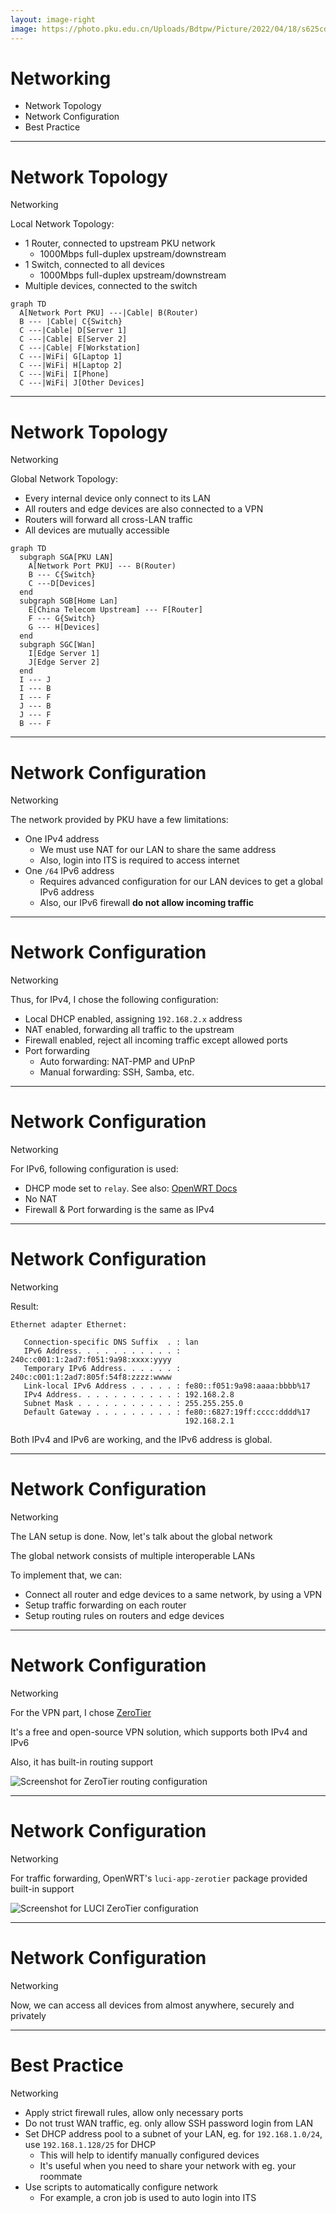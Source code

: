 ```yaml
---
layout: image-right
image: https://photo.pku.edu.cn/Uploads/Bdtpw/Picture/2022/04/18/s625cd2f03daae.jpg
---
```


# Networking

- Network Topology
- Network Configuration
- Best Practice

---

# Network Topology
Networking

Local Network Topology:

- 1 Router, connected to upstream PKU network
  - 1000Mbps full-duplex upstream/downstream
- 1 Switch, connected to all devices
  - 1000Mbps full-duplex upstream/downstream
- Multiple devices, connected to the switch

<div class="abs-tr h-full display-flex items-center">

```mermaid {scale: 0.8}
graph TD
  A[Network Port PKU] ---|Cable| B(Router)
  B --- |Cable| C{Switch}
  C ---|Cable| D[Server 1]
  C ---|Cable| E[Server 2]
  C ---|Cable| F[Workstation]
  C ---|WiFi| G[Laptop 1]
  C ---|WiFi| H[Laptop 2]
  C ---|WiFi| I[Phone]
  C ---|WiFi| J[Other Devices]
```

</div>

---

# Network Topology
Networking

Global Network Topology:

- Every internal device only connect to its LAN
- All routers and edge devices are also connected to a VPN
- Routers will forward all cross-LAN traffic
- All devices are mutually accessible

<div class="abs-tr h-full display-flex items-center">

```mermaid {scale: 0.7}
graph TD
  subgraph SGA[PKU LAN]
    A[Network Port PKU] --- B(Router)
    B --- C{Switch}
    C ---D[Devices]
  end
  subgraph SGB[Home Lan]
    E[China Telecom Upstream] --- F[Router]
    F --- G{Switch}
    G --- H[Devices]
  end
  subgraph SGC[Wan]
    I[Edge Server 1]
    J[Edge Server 2]
  end
  I --- J
  I --- B
  I --- F
  J --- B
  J --- F
  B --- F
```

</div>

---

# Network Configuration
Networking

The network provided by PKU have a few limitations:

- One IPv4 address
  - We must use NAT for our LAN to share the same address
  - Also, login into ITS is required to access internet
- One `/64` IPv6 address
  - Requires advanced configuration for our LAN devices to get a global IPv6 address
  - Also, our IPv6 firewall **do not allow incoming traffic**

---

# Network Configuration
Networking

Thus, for IPv4, I chose the following configuration:

- Local DHCP enabled, assigning `192.168.2.x` address
- NAT enabled, forwarding all traffic to the upstream
- Firewall enabled, reject all incoming traffic except allowed ports
- Port forwarding
  - Auto forwarding: NAT-PMP and UPnP
  - Manual forwarding: SSH, Samba, etc.

---

# Network Configuration
Networking

For IPv6, following configuration is used:

- DHCP mode set to `relay`. See also: [OpenWRT Docs](https://openwrt.org/docs/guide-user/network/ipv6/configuration#ipv6_relay)
- No NAT
- Firewall & Port forwarding is the same as IPv4

---

# Network Configuration
Networking

Result:

```
Ethernet adapter Ethernet:

   Connection-specific DNS Suffix  . : lan
   IPv6 Address. . . . . . . . . . . : 240c:c001:1:2ad7:f051:9a98:xxxx:yyyy
   Temporary IPv6 Address. . . . . . : 240c:c001:1:2ad7:805f:54f8:zzzz:wwww
   Link-local IPv6 Address . . . . . : fe80::f051:9a98:aaaa:bbbb%17
   IPv4 Address. . . . . . . . . . . : 192.168.2.8
   Subnet Mask . . . . . . . . . . . : 255.255.255.0
   Default Gateway . . . . . . . . . : fe80::6827:19ff:cccc:dddd%17
                                       192.168.2.1
```

Both IPv4 and IPv6 are working, and the IPv6 address is global.

---

# Network Configuration
Networking

The LAN setup is done. Now, let's talk about the global network

The global network consists of multiple interoperable LANs

To implement that, we can:
- Connect all router and edge devices to a same network, by using a VPN
- Setup traffic forwarding on each router
- Setup routing rules on routers and edge devices

---

# Network Configuration
Networking

For the VPN part, I chose [ZeroTier](https://www.zerotier.com/)

It's a free and open-source VPN solution, which supports both IPv4 and IPv6

Also, it has built-in routing support

![Screenshot for ZeroTier routing configuration](/1.png)

---

# Network Configuration
Networking

For traffic forwarding, OpenWRT's `luci-app-zerotier` package provided built-in support

<img src="/2.png" alt="Screenshot for LUCI ZeroTier configuration" class="h-70%">

---

# Network Configuration
Networking

Now, we can access all devices from almost anywhere, securely and privately

---

# Best Practice
Networking

- Apply strict firewall rules, allow only necessary ports
- Do not trust WAN traffic, eg. only allow SSH password login from LAN
- Set DHCP address pool to a subnet of your LAN, eg. for `192.168.1.0/24`, use `192.168.1.128/25` for DHCP
  - This will help to identify manually configured devices
  - It's useful when you need to share your network with eg. your roommate
- Use scripts to automatically configure network
  - For example, a cron job is used to auto login into ITS
